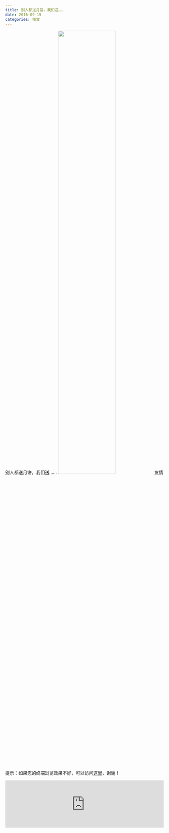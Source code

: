 ```yaml
---
title: 别人都送月饼，我们送……
date: 2016-09-15
categories: 推文
---
```

别人都送月饼，我们送……
<img src="http://mmbiz.qpic.cn/mmbiz_jpg/ACviaWTBFxhbtwicrRDjMY39favrxOVmkpBq2DyibK6oQgVDfr5UWhdC3qkPqh3STDtz7yJWgAdkldb2OkouQM4NA/0?wx_fmt=jpeg" style="width: 60%; height: auto;"/><!--more-->
友情提示：如果您的终端浏览效果不好，可以访问[这里](https://stata-club.github.io/stata_article/2016-09-15.html)，谢谢！
<iframe src="https://stata-club.github.io/stata_article/2016-09-15.html" id="iframepage" frameborder="0" scrolling="no" marginheight="0" marginwidth="0" width="100%" onLoad="iFrameHeight()"></iframe>
<script type="text/javascript" language="javascript">
function iFrameHeight() {
var ifm= document.getElementById("iframepage");
var subWeb = document.frames ? document.frames["iframepage"].document : ifm.contentDocument;   
if(ifm != null && subWeb != null) {
 ifm.height = subWeb.body.scrollHeight;
} 
} 
</script> 
